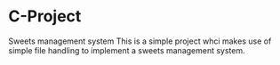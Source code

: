 # C-Project
Sweets management system
This is a simple project whci makes use of simple file handling to implement a sweets management system.
